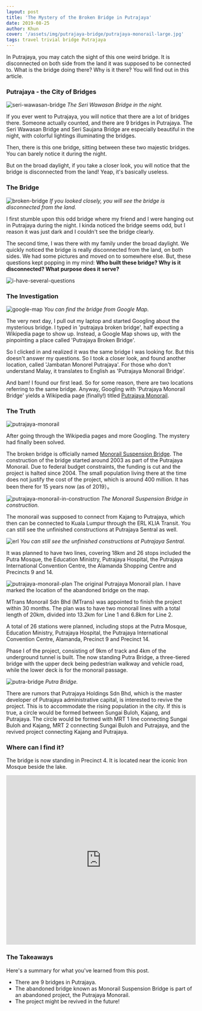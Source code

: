```yaml
---
layout: post
title: 'The Mystery of the Broken Bridge in Putrajaya'
date: 2019-08-25
author: Khun
cover: '/assets/img/putrajaya-bridge/putrajaya-monorail-large.jpg'
tags: travel trivial bridge Putrajaya
---
```


In Putrajaya, you may catch the sight of this one weird bridge. It is disconnected on both side from the land it was supposed to be connected to. What is the bridge doing there? Why is it there? You will find out in this article.

### Putrajaya - the City of Bridges
![seri-wawasan-bridge](/assets/img/putrajaya-bridge/wawasan-bridge.jpg)
*The Seri Wawasan Bridge in the night.*

If you ever went to Putrajaya, you will notice that there are a lot of bridges there. Someone actually counted, and there are 9 bridges in Putrajaya. The Seri Wawasan Bridge and Seri Saujana Bridge are especially beautiful in the night, with colorful lightings illuminating the bridges.

Then, there is this one bridge, sitting between these two majestic bridges. You can barely notice it during the night.

But on the broad daylight, if you take a closer look, you will notice that the bridge is disconnected from the land! Yeap, it's basically useless.

### The Bridge
![broken-bridge](/assets/img/putrajaya-bridge/putrajaya-monorail-large.jpg)
*If you looked closely, you will see the bridge is disconnected from the land.*

I first stumble upon this odd bridge where my friend and I were hanging out in Putrajaya during the night. I kinda noticed the bridge seems odd, but I reason it was just dark and I couldn't see the bridge clearly.

The second time, I was there with my family under the broad daylight. We quickly noticed the bridge is really disconnected from the land, on both sides. We had some pictures and moved on to somewhere else. But, these questions kept popping in my mind: **Who built these bridge? Why is it disconnected? What purpose does it serve?**

![i-have-several-questions](https://i.kym-cdn.com/photos/images/facebook/001/291/420/65c.jpg)

### The Investigation
![google-map](/assets/img/putrajaya-bridge/google-map.png)
*You can find the bridge from Google Map.*

The very next day, I pull out my laptop and started Googling about the mysterious bridge. I typed in 'putrajaya broken bridge', half expecting a Wikipedia page to show up. Instead, a Google Map shows up, with the pinpointing a place called 'Putrajaya Broken Bridge'. 

So I clicked in and realized it was the same bridge I was looking for. But this doesn't answer my questions. So I took a closer look, and found another location, called 'Jambatan Monorel Putrajaya'. For those who don't understand Malay, it translates to English as  'Putrajaya Monorail  Bridge'.

And bam! I found our first lead. So for some reason, there are two locations referring to the same bridge. Anyway, Googling with 'Putrajaya Monorail  Bridge' yields a Wikipedia page (finally!) titled <a href="https://en.wikipedia.org/wiki/Putrajaya_Monorail" target="_blank">Putrajaya Monorail</a>.


### The Truth
![putrajaya-monorail](/assets/img/putrajaya-bridge/putrajaya-monorail.jpg)

After going through the Wikipedia pages and more Googling. The mystery had finally been solved.

The broken bridge is officially named <a href="https://en.wikipedia.org/wiki/Monorail_Suspension_Bridge" target="_blank">Monorail Suspension Bridge</a>. The construction of the bridge started around 2003 as part of the Putrajaya Monorail. Due to federal budget constraints, the funding is cut and the project is halted since 2004. The small population living there at the time does not justify the cost of the project, which is around 400 million. It has been there for 15 years now (as of 2019）。

![putrajaya-monorail-in-construction](/assets/img/putrajaya-bridge/putrajaya-monorail-in-construction.jpeg)
*The Monorail Suspension Bridge in construction.*

The monorail was supposed to connect from Kajang to Putrajaya, which then can be connected to Kuala Lumpur through the ERL KLIA Transit. You can still see the unfinished constructions at Putrajaya Sentral as well.

![erl](/assets/img/putrajaya-bridge/erl.jpg)
*You can still see the unfinished constructions at Putrajaya Sentral.*

It was planned to have two lines, covering 18km and 26 stops included the Putra Mosque, the Education Ministry, Putrajaya Hospital, the Putrajaya International Convention Centre, the Alamanda Shopping Centre and Precincts 9 and 14. 

![putrajaya-monorail-plan](/assets/img/putrajaya-bridge/putrajaya-monorail-plan-marked.jpg)
The original Putrajaya Monorail plan. I have marked the location of the abandoned bridge on the map.

MTrans Monorail Sdn Bhd (MTrans) was appointed to finish the project within 30 months. The plan was to have two monorail lines with a total length of 20km, divided into 13.2km for Line 1 and 6.8km for Line 2.

A total of 26 stations were planned, including stops at the Putra Mosque, Education Ministry, Putrajaya Hospital, the Putrajaya International Convention Centre, Alamanda, Precinct 9 and Precinct 14. 

Phase I of the project, consisting of  9km of track and 4km of the underground tunnel is built. The now standing Putra Bridge, a three-tiered bridge with the upper deck being pedestrian walkway and vehicle road, while the lower deck is for the monorail passage.

![putra-bridge](/assets/img/putrajaya-bridge/putra-bridge.jpg)
*Putra Bridge.*

There are rumors that Putrajaya Holdings Sdn Bhd, which is the master developer of Putrajaya administrative capital, is interested to revive the project. This is to accommodate the rising population in the city. If this is true, a circle would be formed between Sungai Buloh, Kajang, and Putrajaya. The circle would be formed with MRT 1 line connecting Sungai Buloh and Kajang, MRT 2 connecting  Sungai Buloh and Putrajaya, and the revived project connecting Kajang and Putrajaya.

### Where can I find it?
The bridge is now standing in Precinct 4. It is located near the iconic Iron Mosque beside the lake.

<iframe src="https://www.google.com/maps/embed?pb=!1m18!1m12!1m3!1d3984.6530381655825!2d101.67748311457557!3d2.9157813978762888!2m3!1f0!2f0!3f0!3m2!1i1024!2i768!4f13.1!3m3!1m2!1s0x0%3A0x9a82de88010b893d!2sPutrajaya%20Broken%20Bridge!5e0!3m2!1sen!2smy!4v1566672556680!5m2!1sen!2smy" width="100%" height="450" frameborder="0" style="border:0;" allowfullscreen=""></iframe>

### The Takeaways
Here's a summary for what you've learned from this post.

 - There are 9 bridges in Putrajaya.
 - The abandoned bridge known as Monorail Suspension Bridge is part of an abandoned project, the Putrajaya Monorail.
 - The project might be revived in the future!
